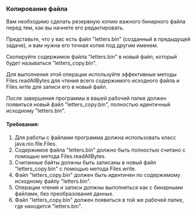 
### Копирование файла

Вам необходимо сделать резервную копию важного бинарного файла перед тем, как вы начнете его редактировать.

Представьте, что у вас есть файл "letters.bin" (созданный в предыдущей задаче), и вам нужна его точная копия под другим именем.

Скопируйте содержимое файла "letters.bin" в новый файл, который будет называться "letters_copy.bin".

Для выполнения этой операции используйте эффективные методы Files.readAllBytes для чтения всего содержимого исходного файла и Files.write для записи его в новый файл.

После завершения программы в вашей рабочей папке должен появиться новый файл "letters_copy.bin", полностью идентичный исходному "letters.bin".

#### Требования:
1. Для работы с файлами программа должна использовать класс java.nio.file.Files.
2. Содержимое файла "letters.bin" должно быть полностью считано с помощью метода Files.readAllBytes.
3. Считанные байты должны быть записаны в новый файл "letters_copy.bin" с помощью метода Files.write.
4. Файл "letters_copy.bin" должен быть идентичен по содержимому исходному файлу "letters.bin".
5. Операции чтения и записи должны выполняться как с бинарными файлами, без преобразования данных.
6. Файл "letters_copy.bin" должен появиться в той же рабочей папке, где находится "letters.bin".